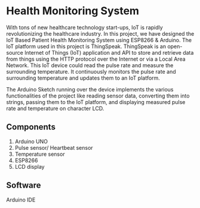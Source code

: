 # Health Monitoring System
With tons of new healthcare technology start-ups, IoT is rapidly revolutionizing the healthcare industry. In this project, we have designed the IoT Based Patient Health Monitoring System using ESP8266 & Arduino. The IoT platform used in this project is ThingSpeak. ThingSpeak is an open-source Internet of Things (IoT) application and API to store and retrieve data from things using the HTTP protocol over the Internet or via a Local Area Network. This IoT device could read the pulse rate and measure the surrounding temperature. It continuously monitors the pulse rate and surrounding temperature and updates them to an IoT platform.

The Arduino Sketch running over the device implements the various functionalities of the project like reading sensor data, converting them into strings, passing them to the IoT platform, and displaying measured pulse rate and temperature on character LCD.

## Components
1. Arduino UNO
2. Pulse sensor/ Heartbeat sensor
3. Temperature sensor
4. ESP8266
5. LCD display

## Software
Arduino IDE   
